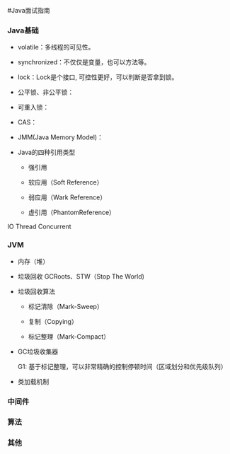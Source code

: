 #Java面试指南

### Java基础

* volatile：多线程的可见性。

* synchronized：不仅仅是变量，也可以方法等。

* lock：Lock是个接口, 可控性更好，可以判断是否拿到锁。

* 公平锁、非公平锁：

* 可重入锁：

* CAS：

* JMM(Java Memory Model)：

* Java的四种引用类型
   
   * 强引用
   
   * 软应用（Soft Reference）
   
   * 弱应用（Wark Reference）
   
   * 虚引用（PhantomReference）

IO
Thread
Concurrent

### JVM

* 内存（堆）

* 垃圾回收
GCRoots、STW（Stop The World)
* 垃圾回收算法

    * 标记清除（Mark-Sweep）
    
    * 复制（Copying）
    
    * 标记整理（Mark-Compact）

* GC垃圾收集器

    G1: 基于标记整理，可以非常精确的控制停顿时间（区域划分和优先级队列）

* 类加载机制

### 中间件

### 算法

### 其他

